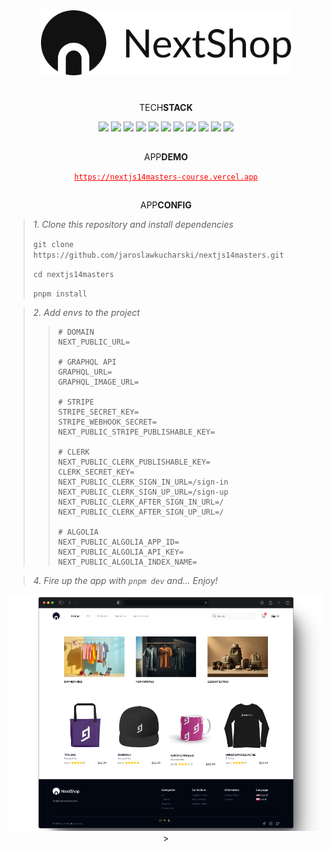 <div align='center'>

<picture>
  <source media="(prefers-color-scheme: dark)" srcset="public/logodark.png">
  <img src="public/logolight.png" alt="NextShop" width="400px" />
</picture>

#

TECH<strong>STACK</strong>

![]([https://img.shields.io/badge/Vite-646CFF.svg?style=for-the-badge&logo=Vite&logoColor=white](https://img.shields.io/badge/Next.js-000000.svg?style=for-the-badge&logo=nextdotjs&logoColor=white))
![](https://img.shields.io/badge/TypeScript-3178C6.svg?style=for-the-badge&logo=TypeScript&logoColor=white)
![](https://img.shields.io/badge/Tailwind%20CSS-06B6D4.svg?style=for-the-badge&logo=Tailwind-CSS&logoColor=white)
![](https://img.shields.io/badge/GraphQL-E10098.svg?style=for-the-badge&logo=GraphQL&logoColor=white)
![](https://img.shields.io/badge/MDX-1B1F24.svg?style=for-the-badge&logo=MDX&logoColor=white)
![](https://img.shields.io/badge/Zod-3E67B1.svg?style=for-the-badge&logo=Zod&logoColor=white)
![](https://img.shields.io/badge/Clerk-6C47FF.svg?style=for-the-badge&logo=Clerk&logoColor=white)
![](https://img.shields.io/badge/Stripe-008CDD.svg?style=for-the-badge&logo=Stripe&logoColor=white)
![](https://img.shields.io/badge/Vercel-000000.svg?style=for-the-badge&logo=Vercel&logoColor=white)
![](https://img.shields.io/badge/ESLint-4B32C3.svg?style=for-the-badge&logo=ESLint&logoColor=white)
![](https://img.shields.io/badge/Prettier-F7B93E.svg?style=for-the-badge&logo=Prettier&logoColor=black)

##

APP<strong>DEMO</strong>

<a href="https://nextjs14masters-course.vercel.app" style='color: red;'>`https://nextjs14masters-course.vercel.app`</a>

##

APP<strong>CONFIG</strong>

<div align='left'>

> <i>1. Clone this repository and install dependencies</i>
>
> `git clone https://github.com/jaroslawkucharski/nextjs14masters.git`
>
> `cd nextjs14masters`
>
> `pnpm install`

</div>

<div align='left'>

> <i>2. Add envs to the project</i>
>
> > ```
> > # DOMAIN
> > NEXT_PUBLIC_URL=
> >
> > # GRAPHQL API
> > GRAPHQL_URL=
> > GRAPHQL_IMAGE_URL=
> > 
> > # STRIPE
> > STRIPE_SECRET_KEY=
> > STRIPE_WEBHOOK_SECRET=
> > NEXT_PUBLIC_STRIPE_PUBLISHABLE_KEY=
> > 
> > # CLERK
> > NEXT_PUBLIC_CLERK_PUBLISHABLE_KEY=
> > CLERK_SECRET_KEY=
> > NEXT_PUBLIC_CLERK_SIGN_IN_URL=/sign-in
> > NEXT_PUBLIC_CLERK_SIGN_UP_URL=/sign-up
> > NEXT_PUBLIC_CLERK_AFTER_SIGN_IN_URL=/
> > NEXT_PUBLIC_CLERK_AFTER_SIGN_UP_URL=/
> > 
> > # ALGOLIA
> > NEXT_PUBLIC_ALGOLIA_APP_ID=
> > NEXT_PUBLIC_ALGOLIA_API_KEY=
> > NEXT_PUBLIC_ALGOLIA_INDEX_NAME=
> > ```

</div>

<div align='left'>

> <i>4. Fire up the app with `pnpm dev` and... Enjoy!</i>

</div>

<img src="./public/mockup.png" />>

</div>

